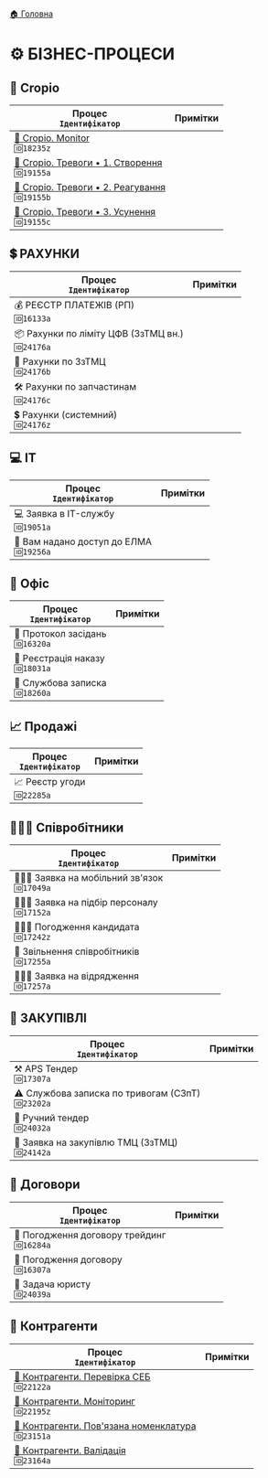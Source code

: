 ﻿[🏠 Головна](../README.MD) 

# ⚙️ БІЗНЕС-ПРОЦЕСИ

## 🌱 Cropio  

| Процес </br> `Ідентифікатор` | Примітки |
|---|---|
| [🌱 Cropio. Monitor](./Cropio/18235z/_main.md) </br> `🆔18235z` | |
| [🌱 Cropio. Тревоги • 1. Створення](./Cropio/19155a/_main.md) </br> `🆔19155a` | |
| [🌱 Cropio. Тревоги • 2. Реагування](./Cropio/19155b/_main.md) </br> `🆔19155b` | |
| [🌱 Cropio. Тревоги • 3. Усунення](./Cropio/19155c/_main.md) </br> `🆔19155c` | |  

## 💲 РАХУНКИ  
| Процес </br> `Ідентифікатор` | Примітки |
|---|---|
| 💰 РЕЄСТР ПЛАТЕЖІВ (РП) </br> `🆔16133a` | |
| 📦 Рахунки по ліміту ЦФВ (ЗзТМЦ вн.) </br> `🆔24176a` | |
| 🛒 Рахунки по ЗзТМЦ </br> `🆔24176b` | |
| 🛠️ Рахунки по запчастинам </br> `🆔24176c` | |
| 💲 Рахунки (системний) </br> `🆔24176z` | |

## 💻 IT  
| Процес </br> `Ідентифікатор` | Примітки |
|---|---|
| 💻 Заявка в IT-службу </br> `🆔19051a` | |
| 🚪 Вам надано доступ до ЕЛМА </br> `🆔19256a` | |

## 💼 Офіс  
| Процес </br> `Ідентифікатор` | Примітки |
|---|---|
| 💼 Протокол засідань </br> `🆔16320a` | |
| 💼 Реєстрація наказу </br> `🆔18031a` | |
| 💼 Службова записка </br> `🆔18260a` | |

## 📈 Продажі  
| Процес </br> `Ідентифікатор` | Примітки |
|---|---|
| 📈 Реєстр угоди </br> `🆔22285a` | |

## 🙍🏻‍♂️ Співробітники  
| Процес </br> `Ідентифікатор` | Примітки |
|---|---|
| 🙍🏻‍♂️ Заявка на мобільний зв'язок </br> `🆔17049a` | |
| 👨🏻‍💼 Заявка на підбір персоналу </br> `🆔17152a` | |
| 🙋🏻‍♂️ Погодження кандидата </br> `🆔17242z` | |
| 👤 Звільнення співробітників </br> `🆔17255a` | |
| 🙍🏻‍♂️ Заявка на відрядження </br> `🆔17257a` | |

## 🛒 ЗАКУПІВЛІ
| Процес </br> `Ідентифікатор` | Примітки |
|---|---|
| ⚒️ APS Тендер </br> `🆔17307a` | |
| ⚠️ Службова записка по тривогам (СЗпТ) </br> `🆔23202a` | |
| 🔨 Ручний тендер </br> `🆔24032a` | |
| 🛒 Заявка на закупівлю ТМЦ (ЗзТМЦ) </br> `🆔24142a` | |

## 🤝 Договори
| Процес </br> `Ідентифікатор` | Примітки |
|---|---|
| 🤝 Погодження договору трейдинг </br> `🆔16284a` | |
| 🤝 Погодження договору </br> `🆔16307a` | |
| 🤝 Задача юристу </br> `🆔24039a` | |

## 🤝 Контрагенти
| Процес </br> `Ідентифікатор` | Примітки |
|---|---|
| [🤝 Контрагенти. Перевірка СЕБ](./Contractors/22122a/_main.md) </br> `🆔22122a` | |
| [🤝 Контрагенти. Моніторинг](./Contractors/22195z/_main.md) </br> `🆔22195z` | |
| [🤝 Контрагенти. Пов'язана номенклатура](./Contractors/23151a/_main.md) </br> `🆔23151a` | |
| [🤝 Контрагенти. Валідація](./Contractors/23164a/_main.md) </br> `🆔23164a` | |